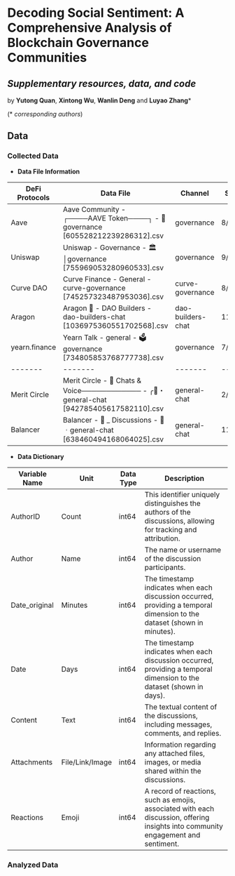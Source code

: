 # Decoding Social Sentiment: A Comprehensive Analysis of Blockchain Governance Communities

## *Supplementary resources, data, and code*
by **Yutong Quan**, **Xintong Wu**, **Wanlin Deng** and **Luyao Zhang***

(* *corresponding authors*)

## Data
### Collected Data
- **Data File Information**

| **DeFi Protocols** | **Data File** | **Channel** | Start Date | End Date | Message Count|
| -------------------| ------- | ------- | ------- | ------- | ------- |
| Aave               | Aave Community - ┌────AAVE Token────┐ - 📜governance [605528212239286312].csv | governance | 8/2/2019 | 7/27/2023 | 3,844 |
| Uniswap            | Uniswap - Governance - 🏛│governance [755969053280960533].csv | governance | 9/17/2020 | 8 13/2023 | 11,583 |
| Curve DAO          | Curve Finance - General - curve-governance [745257323487953036].csv | curve-governance | 8/18/2020 | 8/15/2023 | 8,774 |
| Aragon             | Aragon 🦅 - DAO Builders - dao-builders-chat [1036975360551702568].csv | dao-builders-chat | 11/20/2022 | 8/15/2023 | 702 |
| yearn.finance      | Yearn Talk - general - 🗳governance [734805853768777738].csv | governance | 7/20/2020 | 8/2/2023 | 7,214 |
| ------- | ------- | ------- | ------- | ------- |
| Merit Circle       | Merit Circle - 💬 Chats & Voice──────────── - ╭💬・general-chat [942785405617582110].csv | general-chat | 2/14/2022 | 8/15/2023 | 34,786 |
| Balancer           | Balancer - 🏡 _ Discussions - 💬︲general-chat [638460494168064025].csv | general-chat | 11/29/2019 | 8/15/2023 | 51,707 |

- **Data Dictionary**

| Variable Name	| Unit	| Data Type	| Description |
| ------- | ------- | ------- | ------- |
| AuthorID	| Count | int64 | This identifier uniquely distinguishes the authors of the discussions, allowing for tracking and attribution. |
| Author | Name |int64 | The name or username of the discussion participants. |
| Date_original | Minutes | int64 | The timestamp indicates when each discussion occurred, providing a temporal dimension to the dataset (shown in minutes). |
| Date | Days | int64 | The timestamp indicates when each discussion occurred, providing a temporal dimension to the dataset (shown in days). |
| Content | Text | int64 | The textual content of the discussions, including messages, comments, and replies. |
| Attachments | File/Link/Image | int64 | Information regarding any attached files, images, or media shared within the discussions. |
| Reactions | Emoji | int64 | A record of reactions, such as emojis, associated with each discussion, offering insights into community engagement and sentiment. |

### Analyzed Data


